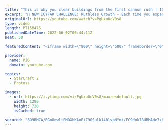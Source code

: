 ```yaml
---
title: "This is why you clear buildings from the first cannon rush | ICYFAR \"One Base Openers\" - StarCraft 2"
excerpt: "🤯 NEW ICYFAR CHALLENGE: Ruthless Growth - Each time you expand, you have to attack! Send submissions to eonblu95@gmail.com as attachment AND only ICYFAR as the subject. Max 1 replay per person. Latest submission is on the 21st June. -- 🤯 In this week’s episode of I Cast Your Freakin Awesome Replays"
originalUrl: https://youtube.com/watch?v=PgUxu0cV0s8
type: video
length: PT15M47S
publishedDateTime: 2022-06-02T06:44:11Z
heat: 50

featuredContent: "<iframe width=\"800\" height=\"500\" frameborder=\"0\" src=\"https://www.youtube.com/embed/PgUxu0cV0s8\" allow=\"accelerometer; autoplay; encrypted-media; gyroscope; picture-in-picture\" allowfullscreen></iframe>"

provider:
  name: PiG
  domain: youtube.com

topics:
  - StarCraft 2
  - Protoss

images:
  - url: https://i.ytimg.com/vi/PgUxu0cV0s8/maxresdefault.jpg
    width: 1280
    height: 720
    isCached: true

secured: "8O9RMCA/RGo8dwliFMOXhKAoEiZ9GSulk140lvpNYmt/FC9dnk7BUBMAHe7xBOdLbRulniyJxyJI1OV5w6cz1NE0QEjqCx5tK4aS1fzt5uqrRmZo4UAcqL/QFubQjT+9PkKnelEHm3oK6p1FE3ahtevpk2NSsW3Rq0go2ZwidXO6Ua3+nMEqs7dxyNzc43IhjuUhDAJkSi/ukoS1Znm/J3fHVVkWU6H2PRQxT6LT+meT478qGbulmCeQjyD1/ddVySWzBk4+bdsRISFW1dDtlWLinrtocHJwGzKJz7EqTySWxdxpdQummFKPvOdIK42jk4O3V4Kh9firHL83RB8Lk+8NEPXFDSQpTLsP2rPYuGw/YBfy5l1fPDDpN72sOxhzivxrlUWq2XrYgKbNTuoKMUCTbC+0uSOZhoniiyLw4F4=;OL2Hq7YNEi6LJpQbPcOn/A=="
---
```


